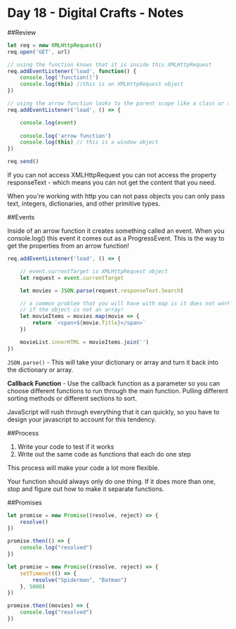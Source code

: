 # Day 18 - Digital Crafts - Notes

##Review

```js
let req = new XMLHttpRequest()
req.open('GET', url)

// using the function knows that it is inside this XMLHttpRequest
req.addEventListener('load', function() {
    console.log('function()')
    console.log(this) //this is an XMLHttpRequest object
})

// using the arrow function looks to the parent scope like a class or the window
req.addEventListener('load', () => {

    console.log(event)
    
    console.log('arrow function')
    console.log(this) // this is a window object
})

req.send()
```

If you can not access XMLHttpRequest you can not access the property responseText - which means you can not get the content that you need.

When you're working with http you can not pass objects you can only pass text, integers, dictionaries, and other primitive types.

##Events

Inside of an arrow function it creates something called an event. When you console.log() this event it comes out as a ProgressEvent. This is the way to get the properties from an arrow function!

```js
req.addEventListener('load', () => {

    // event.currentTarget is XMLHttpRequest object
    let request = event.currentTarget

    let movies = JSON.parse(request.responseText.Search)

    // a common problem that you will have with map is it does not work
    // if the object is not an array!
    let movieItems = movies.map(movie => {
        return `<span>${movie.Title}</span>`
    })

    movieList.innerHTML = movieItems.join('')
})
```

`JSON.parse()` - This will take your dictionary or array and turn it back into the dictionary or array.

__Callback Function__ - Use the callback function as a parameter so you can choose different functions to run through the main function. Pulling different sorting methods or different sections to sort.

JavaScript will rush through everything that it can quickly, so you have to design your javascript to account for this tendency.

##Process

1. Write your code to test if it works
2. Write out the same code as functions that each do one step
   
This process will make your code a lot more flexible.

Your function should always only do one thing. If it does more than one, stop and figure out how to make it separate functions.

##Promises

```js
let promise = new Promise((resolve, reject) => {
    resolve()
})

promise.then(() => {
    console.log("resolved")
})
```


```js
let promise = new Promise((resolve, reject) => {
    setTimeout(() => {
        resolve("Spiderman", "Batman")
    }, 5000)    
})

promise.then((movies) => {
    console.log("resolved")
})
```